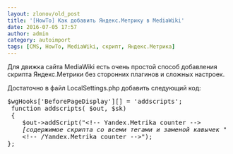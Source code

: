 ```yaml
---
layout: zlonov/old_post
title: '[HowTo] Как добавить Яндекс.Метрику в MediaWiki'
date: 2016-07-05 17:57
author: admin
category: autoimport
tags: [CMS, HowTo, MediaWiki, скрипт, Яндекс.Метрика]
---
```

Для движка сайта MediaWiki есть очень простой способ добавления скрипта Яндекс.Метрики без сторонних плагинов и сложных настроек.

Достаточно в файл LocalSettings.php добавить следующий код:

<pre>$wgHooks['BeforePageDisplay'][] = 'addscripts';
 function addscripts( $out, $sk)
 {
    $out-&gt;addScript("&lt;!-- Yandex.Metrika counter --&gt;
<em>    [содержимое скрипта со всеми тегами и заменой кавычек " на слэш с кавычками \" ]</em>
    &lt;!-- /Yandex.Metrika counter --&gt;");
};</pre>
